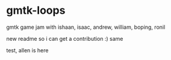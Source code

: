 # gmtk-loops
gmtk game jam with ishaan, isaac, andrew, william, boping, ronil

new readme so i can get a contribution :)
same


test, allen is here
